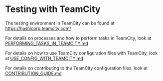 # Testing with TeamCity

The testing environment in TeamCity can be found at https://hashicorp.teamcity.com/

For details on processes and how to perform tasks in TeamCity, look at [PERFORMING_TASKS_IN_TEAMCITY.md](./PERFORMING_TASKS_IN_TEAMCITY.md)

For details on how to use TeamCity configuration files with TeamCity, look at [USE_CONFIG_WITH_TEAMCITY.md](./USE_CONFIG_WITH_TEAMCITY.md)

For details on contributing to the TeamCity configuration files, look at [CONTRIBUTION_GUIDE.md](./CONTRIBUTION_GUIDE.md)